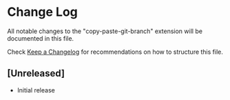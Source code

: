 # Change Log

All notable changes to the "copy-paste-git-branch" extension will be documented in this file.

Check [Keep a Changelog](http://keepachangelog.com/) for recommendations on how to structure this file.

## [Unreleased]

- Initial release